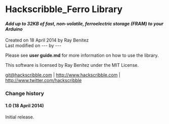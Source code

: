Hackscribble_Ferro Library
==========================

#### *Add up to 32KB of fast, non-volatile, ferroelectric storage (FRAM) to your Arduino*

  
Created on 18 April 2014 by Ray Benitez  
Last modified on --- by ---		
  
Please see **user guide.md** for more information on how to use the library.

This software is licensed by Ray Benitez under the MIT License.
	
git@hackscribble.com | http://www.hackscribble.com | http://www.twitter.com/hackscribble


 

### Change history

#### 1.0 (18 April 2014)

Initial release.
